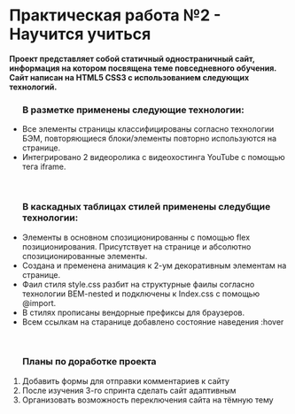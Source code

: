 <h1> Практическая работа №2 - Научится учиться </h1>

<strong> Проект представляет собой статичный одностраничный сайт, информация на котором посвящена теме повседневного обучения.
Сайт написан на HTML5 CSS3 с использованием следующих технологий. </strong> <br>
<ul><h3>В разметке применены следующие технологии:</h3>
<li> Все элементы страницы классифицированы согласно технологии БЭМ, повторяющиеся блоки/элементы повторно используются на странице.</li>
<li>Интегрировано 2 видеоролика с видеохостинга YouTube  с помощью тега iframe.</li> </ul><br>
<ul><h3>В каскадных таблицах стилей применены следубщие технологии:</h3>
<li>Элементы в основном спозиционированны с помощью flex позиционирования. Присутствует на странице и абсолютно спозиционированные элементы.</li>
<li>Создана и пременена анимация к 2-ум декоративным элементам на странице.</li>
<li>Фаил стиля style.css разбит на структурные фаилы согласно технологии BEM-nested и подключены к Index.css с помощью @import.</li>
<li>В стилях прописаны вендорные префиксы для браузеров.</li>
<li>Всем ссылкам на старанице добавлено состояние наведения :hover</li>
</ul>
<br>
<ol><h3>Планы по доработке проекта</h3>
<li>Добавить формы для отправки комментариев к сайту</li>
<li>После изучения 3-го спринта сделать сайт адаптивным</li>
<li>Организовать возможность переключения сайта на тёмную тему</li>
</ol>
